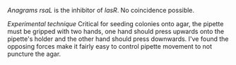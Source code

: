*Anagrams*
*rsaL* is the inhibitor of *lasR*. No coincidence possible.

*Experimental technique*
Critical for seeding colonies onto agar, the pipette must be gripped with two hands, one hand should press upwards onto the pipette's holder and the other hand should press downwards. I've found the opposing forces make it fairly easy to control pipette movement to not puncture the agar.